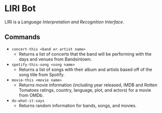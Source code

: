 # LIRI Bot

LIRI is a *Language Interpretation and Recognition Interface*.

## Commands

- ```concert-this <band or artist name>```
  - Returns a list of concerts that the band will be performing with the days and venues from Bandsintown.
- ```spotify-this-song <song name>```
  - Returns a list of songs with their album and artists based off of the song title from Spotify.
- ```movie-this <movie name>```
  - Returns movie information (including year released, IMDB and Rotten Tomatoes ratings, country, language, plot, and actors) for a movie from OMDb.
- ```do-what-it-says```
  - Returns random information for bands, songs, and movies.